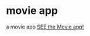 # movie app
 a movie app
 <a href="https://samtestmovieapp.000webhostapp.com/index%20(2).html">SEE the Movie app!<a>
